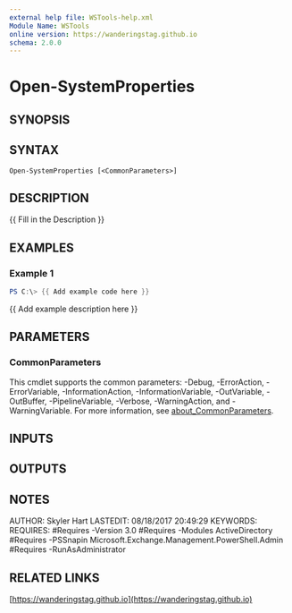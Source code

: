 ```yaml
---
external help file: WSTools-help.xml
Module Name: WSTools
online version: https://wanderingstag.github.io
schema: 2.0.0
---
```


# Open-SystemProperties

## SYNOPSIS

## SYNTAX

```
Open-SystemProperties [<CommonParameters>]
```

## DESCRIPTION
{{ Fill in the Description }}

## EXAMPLES

### Example 1
```powershell
PS C:\> {{ Add example code here }}
```

{{ Add example description here }}

## PARAMETERS

### CommonParameters
This cmdlet supports the common parameters: -Debug, -ErrorAction, -ErrorVariable, -InformationAction, -InformationVariable, -OutVariable, -OutBuffer, -PipelineVariable, -Verbose, -WarningAction, and -WarningVariable. For more information, see [about_CommonParameters](http://go.microsoft.com/fwlink/?LinkID=113216).

## INPUTS

## OUTPUTS

## NOTES
AUTHOR: Skyler Hart
LASTEDIT: 08/18/2017 20:49:29
KEYWORDS:
REQUIRES:
    #Requires -Version 3.0
    #Requires -Modules ActiveDirectory
    #Requires -PSSnapin Microsoft.Exchange.Management.PowerShell.Admin
    #Requires -RunAsAdministrator

## RELATED LINKS

[https://wanderingstag.github.io](https://wanderingstag.github.io)

